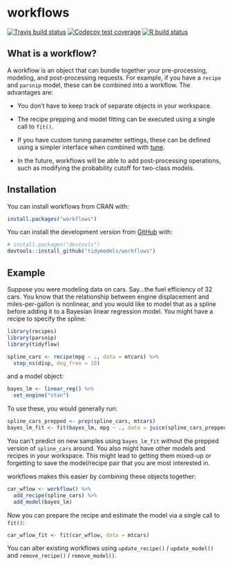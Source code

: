 
<!-- README.md is generated from README.Rmd. Please edit that file -->

# workflows

<!-- badges: start -->

[![Travis build
status](https://travis-ci.org/tidymodels/workflows.svg?branch=master)](https://travis-ci.org/tidymodels/workflows)
[![Codecov test
coverage](https://codecov.io/gh/tidymodels/workflows/branch/master/graph/badge.svg)](https://codecov.io/gh/tidymodels/workflows?branch=master)
[![R build
status](https://github.com/tidymodels/workflows/workflows/R-CMD-check/badge.svg)](https://github.com/tidymodels/workflows)
<!-- badges: end -->

## What is a workflow?

A workflow is an object that can bundle together your pre-processing,
modeling, and post-processing requests. For example, if you have a
`recipe` and `parsnip` model, these can be combined into a workflow. The
advantages are:

  - You don’t have to keep track of separate objects in your workspace.

  - The recipe prepping and model fitting can be executed using a single
    call to `fit()`.

  - If you have custom tuning parameter settings, these can be defined
    using a simpler interface when combined with
    [tune](https://github.com/tidymodels/tune).

  - In the future, workflows will be able to add post-processing
    operations, such as modifying the probability cutoff for two-class
    models.

## Installation

You can install workflows from CRAN with:

``` r
install.packages("workflows")
```

You can install the development version from
[GitHub](https://github.com/) with:

``` r
# install.packages("devtools")
devtools::install_github("tidymodels/workflows")
```

## Example

Suppose you were modeling data on cars. Say…the fuel efficiency of 32
cars. You know that the relationship between engine displacement and
miles-per-gallon is nonlinear, and you would like to model that as a
spline before adding it to a Bayesian linear regression model. You might
have a recipe to specify the spline:

``` r
library(recipes)
library(parsnip)
library(tidyflow)

spline_cars <- recipe(mpg ~ ., data = mtcars) %>% 
  step_ns(disp, deg_free = 10)
```

and a model object:

``` r
bayes_lm <- linear_reg() %>% 
  set_engine("stan")
```

To use these, you would generally run:

``` r
spline_cars_prepped <- prep(spline_cars, mtcars)
bayes_lm_fit <- fit(bayes_lm, mpg ~ ., data = juice(spline_cars_prepped))
```

You can’t predict on new samples using `bayes_lm_fit` without the
prepped version of `spline_cars` around. You also might have other
models and recipes in your workspace. This might lead to getting them
mixed-up or forgetting to save the model/recipe pair that you are most
interested in.

workflows makes this easier by combining these objects together:

``` r
car_wflow <- workflow() %>% 
  add_recipe(spline_cars) %>% 
  add_model(bayes_lm)
```

Now you can prepare the recipe and estimate the model via a single call
to `fit()`:

``` r
car_wflow_fit <- fit(car_wflow, data = mtcars)
```

You can alter existing workflows using `update_recipe()` /
`update_model()` and `remove_recipe()` / `remove_model()`.
